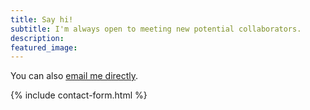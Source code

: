 ```yaml
---
title: Say hi!
subtitle: I'm always open to meeting new potential collaborators. 
description: 
featured_image: 
---
```


You can also [email me directly](caitlin.e.meyer@gmail.com). 

{% include contact-form.html %}
